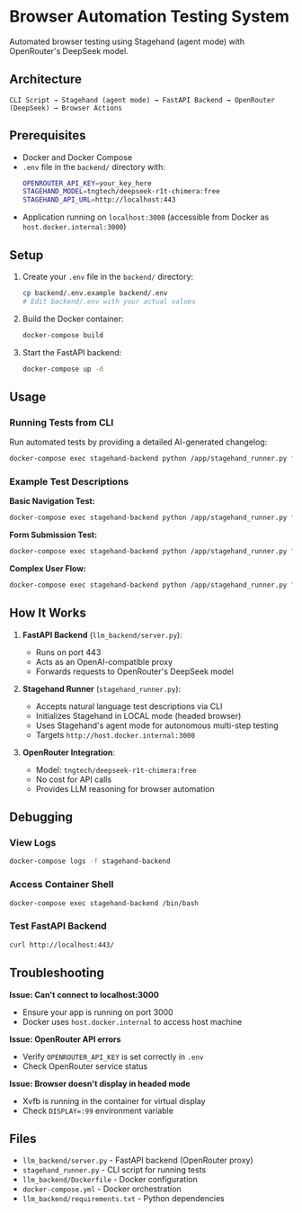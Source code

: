 # Browser Automation Testing System

Automated browser testing using Stagehand (agent mode) with OpenRouter's DeepSeek model.

## Architecture

```
CLI Script → Stagehand (agent mode) → FastAPI Backend → OpenRouter (DeepSeek) → Browser Actions
```

## Prerequisites

- Docker and Docker Compose
- `.env` file in the `backend/` directory with:
  ```bash
  OPENROUTER_API_KEY=your_key_here
  STAGEHAND_MODEL=tngtech/deepseek-r1t-chimera:free
  STAGEHAND_API_URL=http://localhost:443
  ```
- Application running on `localhost:3000` (accessible from Docker as `host.docker.internal:3000`)

## Setup

1. Create your `.env` file in the `backend/` directory:
   ```bash
   cp backend/.env.example backend/.env
   # Edit backend/.env with your actual values
   ```

2. Build the Docker container:
   ```bash
   docker-compose build
   ```

3. Start the FastAPI backend:
   ```bash
   docker-compose up -d
   ```

## Usage

### Running Tests from CLI

Run automated tests by providing a detailed AI-generated changelog:

```bash
docker-compose exec stagehand-backend python /app/stagehand_runner.py "Test the login functionality after recent authentication module changes. Verify that users can successfully log in with valid credentials and see appropriate error messages for invalid ones."
```

### Example Test Descriptions

**Basic Navigation Test:**
```bash
docker-compose exec stagehand-backend python /app/stagehand_runner.py "Navigate to the homepage, verify all navigation links are present and functional, and ensure the footer displays correctly."
```

**Form Submission Test:**
```bash
docker-compose exec stagehand-backend python /app/stagehand_runner.py "Test the contact form submission. Fill in all required fields with valid data, submit the form, and verify a success message appears."
```

**Complex User Flow:**
```bash
docker-compose exec stagehand-backend python /app/stagehand_runner.py "Perform a complete user registration flow: navigate to signup page, fill in username, email, and password, submit the form, verify account creation confirmation, then test logging in with the new credentials."
```

## How It Works

1. **FastAPI Backend** (`llm_backend/server.py`):
   - Runs on port 443
   - Acts as an OpenAI-compatible proxy
   - Forwards requests to OpenRouter's DeepSeek model

2. **Stagehand Runner** (`stagehand_runner.py`):
   - Accepts natural language test descriptions via CLI
   - Initializes Stagehand in LOCAL mode (headed browser)
   - Uses Stagehand's agent mode for autonomous multi-step testing
   - Targets `http://host.docker.internal:3000`

3. **OpenRouter Integration**:
   - Model: `tngtech/deepseek-r1t-chimera:free`
   - No cost for API calls
   - Provides LLM reasoning for browser automation

## Debugging

### View Logs
```bash
docker-compose logs -f stagehand-backend
```

### Access Container Shell
```bash
docker-compose exec stagehand-backend /bin/bash
```

### Test FastAPI Backend
```bash
curl http://localhost:443/
```

## Troubleshooting

**Issue: Can't connect to localhost:3000**
- Ensure your app is running on port 3000
- Docker uses `host.docker.internal` to access host machine

**Issue: OpenRouter API errors**
- Verify `OPENROUTER_API_KEY` is set correctly in `.env`
- Check OpenRouter service status

**Issue: Browser doesn't display in headed mode**
- Xvfb is running in the container for virtual display
- Check `DISPLAY=:99` environment variable

## Files

- `llm_backend/server.py` - FastAPI backend (OpenRouter proxy)
- `stagehand_runner.py` - CLI script for running tests
- `llm_backend/Dockerfile` - Docker configuration
- `docker-compose.yml` - Docker orchestration
- `llm_backend/requirements.txt` - Python dependencies

